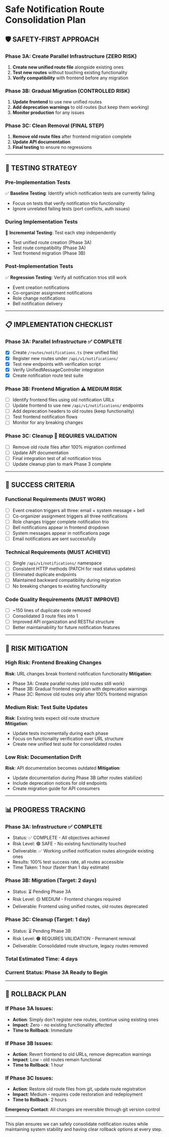 # Safe Notification Route Consolidation Plan

## 🛡️ SAFETY-FIRST APPROACH

### Phase 3A: Create Parallel Infrastructure (ZERO RISK)

1. **Create new unified route file** alongside existing ones
2. **Test new routes** without touching existing functionality
3. **Verify compatibility** with frontend before any migration

### Phase 3B: Gradual Migration (CONTROLLED RISK)

1. **Update frontend** to use new unified routes
2. **Add deprecation warnings** to old routes (but keep them working)
3. **Monitor production** for any issues

### Phase 3C: Clean Removal (FINAL STEP)

1. **Remove old route files** after frontend migration complete
2. **Update API documentation**
3. **Final testing** to ensure no regressions

---

## 🧪 TESTING STRATEGY

### Pre-Implementation Tests

✅ **Baseline Testing**: Identify which notification tests are currently failing

- Focus on tests that verify notification trio functionality
- Ignore unrelated failing tests (port conflicts, auth issues)

### During Implementation Tests

🔄 **Incremental Testing**: Test each step independently

- Test unified route creation (Phase 3A)
- Test route compatibility (Phase 3A)
- Test frontend migration (Phase 3B)

### Post-Implementation Tests

✅ **Regression Testing**: Verify all notification trios still work

- Event creation notifications
- Co-organizer assignment notifications
- Role change notifications
- Bell notification delivery

---

## 📋 IMPLEMENTATION CHECKLIST

### Phase 3A: Parallel Infrastructure ✅ COMPLETE

- [x] Create `/routes/notifications.ts` (new unified file)
- [x] Register new routes under `/api/v1/notifications/`
- [x] Test new endpoints with verification script
- [x] Verify UnifiedMessageController integration
- [x] Create notification route test suite

### Phase 3B: Frontend Migration ⚠️ MEDIUM RISK

- [ ] Identify frontend files using old notification URLs
- [ ] Update frontend to use new `/api/v1/notifications/` endpoints
- [ ] Add deprecation headers to old routes (keep functionality)
- [ ] Test frontend notification flows
- [ ] Monitor for any breaking changes

### Phase 3C: Cleanup 🚨 REQUIRES VALIDATION

- [ ] Remove old route files after 100% migration confirmed
- [ ] Update API documentation
- [ ] Final integration test of all notification trios
- [ ] Update cleanup plan to mark Phase 3 complete

---

## 🎯 SUCCESS CRITERIA

### Functional Requirements (MUST WORK)

- [ ] Event creation triggers all three: email + system message + bell
- [ ] Co-organizer assignment triggers all three notifications
- [ ] Role changes trigger complete notification trio
- [ ] Bell notifications appear in frontend dropdown
- [ ] System messages appear in notifications page
- [ ] Email notifications are sent successfully

### Technical Requirements (MUST ACHIEVE)

- [ ] Single `/api/v1/notifications/` namespace
- [ ] Consistent HTTP methods (PATCH for read status updates)
- [ ] Eliminated duplicate endpoints
- [ ] Maintained backward compatibility during migration
- [ ] No breaking changes to existing functionality

### Code Quality Requirements (MUST IMPROVE)

- [ ] ~150 lines of duplicate code removed
- [ ] Consolidated 3 route files into 1
- [ ] Improved API organization and RESTful structure
- [ ] Better maintainability for future notification features

---

## 🚨 RISK MITIGATION

### High Risk: Frontend Breaking Changes

**Risk**: URL changes break frontend notification functionality
**Mitigation**:

- Phase 3A: Create parallel routes (old routes still work)
- Phase 3B: Gradual frontend migration with deprecation warnings
- Phase 3C: Remove old routes only after 100% frontend migration

### Medium Risk: Test Suite Updates

**Risk**: Existing tests expect old route structure  
**Mitigation**:

- Update tests incrementally during each phase
- Focus on functionality verification over URL structure
- Create new unified test suite for consolidated routes

### Low Risk: Documentation Drift

**Risk**: API documentation becomes outdated
**Mitigation**:

- Update documentation during Phase 3B (after routes stabilize)
- Include deprecation notices for old endpoints
- Create migration guide for API consumers

---

## 📊 PROGRESS TRACKING

### Phase 3A: Infrastructure ✅ COMPLETE

- Status: ✅ COMPLETE - All objectives achieved
- Risk Level: 🟢 SAFE - No existing functionality touched
- Deliverable: ✅ Working unified notification routes alongside existing ones
- Results: 100% test success rate, all routes accessible
- Time Taken: 1 hour (faster than 1 day estimate)

### Phase 3B: Migration (Target: 2 days)

- Status: ⏳ Pending Phase 3A
- Risk Level: 🟡 MEDIUM - Frontend changes required
- Deliverable: Frontend using unified routes, old routes deprecated

### Phase 3C: Cleanup (Target: 1 day)

- Status: ⏳ Pending Phase 3B
- Risk Level: 🟠 REQUIRES VALIDATION - Permanent removal
- Deliverable: Consolidated route structure, legacy routes removed

### Total Estimated Time: 4 days

### Current Status: Phase 3A Ready to Begin

---

## 🔧 ROLLBACK PLAN

### If Phase 3A Issues:

- **Action**: Simply don't register new routes, continue using existing ones
- **Impact**: Zero - no existing functionality affected
- **Time to Rollback**: Immediate

### If Phase 3B Issues:

- **Action**: Revert frontend to old URLs, remove deprecation warnings
- **Impact**: Low - old routes remain functional
- **Time to Rollback**: 1 hour

### If Phase 3C Issues:

- **Action**: Restore old route files from git, update route registration
- **Impact**: Medium - requires code restoration and redeployment
- **Time to Rollback**: 2 hours

**Emergency Contact**: All changes are reversible through git version control

---

This plan ensures we can safely consolidate notification routes while maintaining system stability and having clear rollback options at every step.
